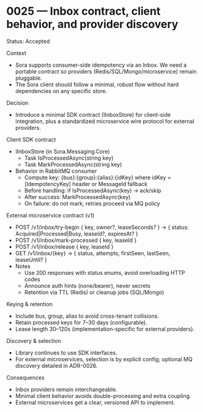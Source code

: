 # 0025 — Inbox contract, client behavior, and provider discovery

Status: Accepted

Context
- Sora supports consumer-side idempotency via an Inbox. We need a portable contract so providers (Redis/SQL/Mongo/microservice) remain pluggable.
- The Sora client should follow a minimal, robust flow without hard dependencies on any specific store.

Decision
- Introduce a minimal SDK contract (IInboxStore) for client-side integration, plus a standardized microservice wire protocol for external providers.

Client SDK contract
- IInboxStore (in Sora.Messaging.Core)
  - Task<bool> IsProcessedAsync(string key)
  - Task MarkProcessedAsync(string key)
- Behavior in RabbitMQ consumer
  - Compute key: {bus}:{group}:{alias}:{idKey} where idKey = [IdempotencyKey] header or MessageId fallback
  - Before handling: if IsProcessedAsync(key) → ack/skip
  - After success: MarkProcessedAsync(key)
  - On failure: do not mark; retries proceed via MQ policy

External microservice contract (v1)
- POST /v1/inbox/try-begin { key, owner?, leaseSeconds? } → { status: Acquired|Processed|Busy, leaseId?, expiresAt? }
- POST /v1/inbox/mark-processed { key, leaseId }
- POST /v1/inbox/release { key, leaseId }
- GET /v1/inbox/{key} → { status, attempts, firstSeen, lastSeen, leaseUntil? }
- Notes
  - Use 200 responses with status enums, avoid overloading HTTP codes
  - Announce auth hints (none/bearer), never secrets
  - Retention via TTL (Redis) or cleanup jobs (SQL/Mongo)

Keying & retention
- Include bus, group, alias to avoid cross-tenant collisions.
- Retain processed keys for 7–30 days (configurable).
- Lease length 30–120s (implementation-specific for external providers).

Discovery & selection
- Library continues to use SDK interfaces.
- For external microservices, selection is by explicit config; optional MQ discovery detailed in ADR-0026.

Consequences
- Inbox providers remain interchangeable.
- Minimal client behavior avoids double-processing and extra coupling.
- External microservices get a clear, versioned API to implement.
